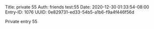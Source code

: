 Title: private 55
Auth: friends test:55
Date: 2020-12-30 01:33:54-08:00
Entry-ID: 1076
UUID: 0e829731-ed33-54b5-a1b6-f9a4f446f56d

Private entry 55